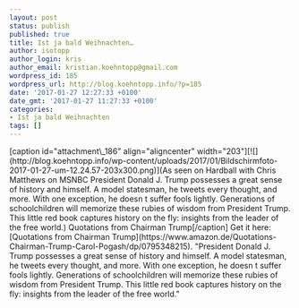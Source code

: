 ```yaml
---
layout: post
status: publish
published: true
title: Ist ja bald Weihnachten…
author: isotopp
author_login: kris
author_email: kristian.koehntopp@gmail.com
wordpress_id: 185
wordpress_url: http://blog.koehntopp.info/?p=185
date: '2017-01-27 12:27:33 +0100'
date_gmt: '2017-01-27 11:27:33 +0100'
categories:
- Ist ja bald Weihnachten
tags: []
---
```

<p>[caption id="attachment\_186" align="aligncenter" width="203"][![](http://blog.koehntopp.info/wp-content/uploads/2017/01/Bildschirmfoto-2017-01-27-um-12.24.57-203x300.png)](As seen on Hardball with Chris Matthews on MSNBC President Donald J. Trump possesses a great sense of history and himself. A model statesman, he tweets every thought, and more. With one exception, he doesn t suffer fools lightly. Generations of schoolchildren will memorize these rubies of wisdom from President Trump. This little red book captures history on the fly: insights from the leader of the free world.) Quotations from Chairman Trump[/caption] Get it here: [Quotations from Chairman Trump](https://www.amazon.de/Quotations-Chairman-Trump-Carol-Pogash/dp/0795348215). "President Donald J. Trump possesses a great sense of history and himself. A model statesman, he tweets every thought, and more. With one exception, he doesn t suffer fools lightly. Generations of schoolchildren will memorize these rubies of wisdom from President Trump. This little red book captures history on the fly: insights from the leader of the free world."</p>
